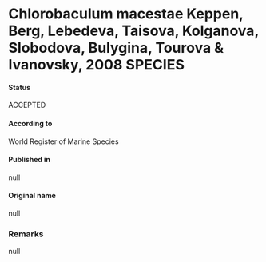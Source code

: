 Chlorobaculum macestae Keppen, Berg, Lebedeva, Taisova, Kolganova, Slobodova, Bulygina, Tourova & Ivanovsky, 2008 SPECIES
=======

#### Status
ACCEPTED

#### According to
World Register of Marine Species

#### Published in
null

#### Original name
null

### Remarks
null